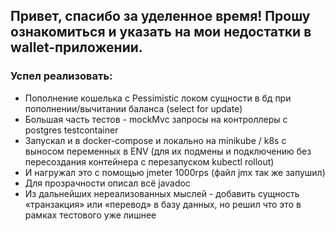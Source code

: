 ## Привет, спасибо за уделенное время! Прошу ознакомиться и указать на мои недостатки в wallet-приложении.

### Успел реализовать:
 
- Пополнение кошелька с Pessimistic локом сущности в бд при пополнении/вычитании баланса (select for update)
- Большая часть тестов - mockMvc запросы на контроллеры с postgres testcontainer
- Запускал и в docker-compose и локально на minikube / k8s с выносом переменных в ENV (для их подмены и подключению без пересоздания контейнера с перезапуском kubectl rollout)
- И нагружал это с помощью jmeter 1000rps (файл jmx так же запушил)
- Для прозрачности описал всё javadoc
- Из дальнейших нереализованных мыслей - добавить сущность «транзакция» или «перевод» в базу данных, но решил что это в рамках тестового уже лишнее